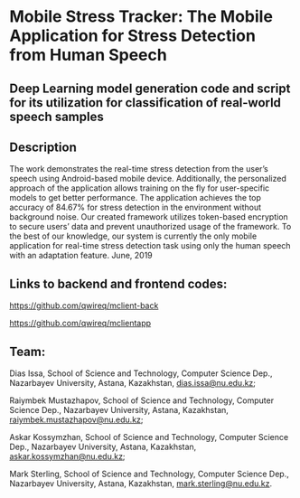 # Mobile Stress Tracker: The Mobile Application for Stress Detection from Human Speech

## Deep Learning model generation code and script for its utilization for classification of real-world speech samples

## Description
The work demonstrates the real-time stress detection from the
user’s speech using Android-based mobile device. Additionally,
the personalized approach of the application allows training
on the fly for user-specific models to get better performance.
The application achieves the top accuracy of 84.67% for stress
detection in the environment without background noise. Our
created framework utilizes token-based encryption to secure
users’ data and prevent unauthorized usage of the framework.
To the best of our knowledge, our system is currently the only
mobile application for real-time stress detection task using only
the human speech with an adaptation feature. June, 2019

## Links to backend and frontend codes:

https://github.com/qwireq/mclient-back

https://github.com/qwireq/mclientapp


## Team:
  Dias Issa,
  School of Science and Technology, Computer Science Dep.,
  Nazarbayev University,
  Astana, Kazakhstan,
  dias.issa@nu.edu.kz;

  Raiymbek Mustazhapov,
  School of Science and Technology, Computer Science Dep.,
  Nazarbayev University,
  Astana, Kazakhstan,
  raiymbek.mustazhapov@nu.edu.kz;
  
  Askar Kossymzhan,
  School of Science and Technology, Computer Science Dep.,
  Nazarbayev University,
  Astana, Kazakhstan,
  askar.kossymzhan@nu.edu.kz;
  
  Mark Sterling,
  School of Science and Technology, Computer Science Dep.,
  Nazarbayev University,
  Astana, Kazakhstan,
  mark.sterling@nu.edu.kz.
  
